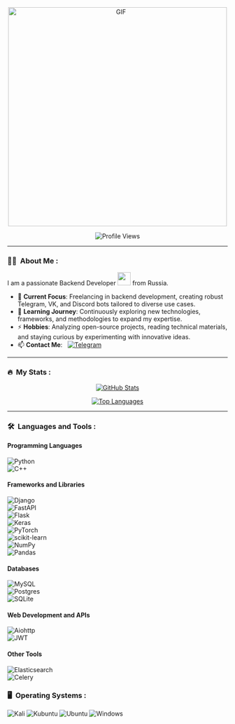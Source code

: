 <div align="center">
  <img src="https://media1.tenor.com/m/XQiSjsnR2g8AAAAd/rem-re-zero.gif" alt="GIF" width="500">
</div>

<p align="center">
  <img src="https://count.getloli.com/@an0nx?name=an0nx&theme=miku&padding=3&offset=0&align=top&scale=1&pixelated=1&darkmode=1" alt="Profile Views">
</p>

---

### 👩‍💻 &nbsp;About Me :

I am a passionate Backend Developer <img src="https://media.giphy.com/media/WUlplcMpOCEmTGBtBW/giphy.gif" width="30"> from Russia.

- 🔭 **Current Focus**: Freelancing in backend development, creating robust Telegram, VK, and Discord bots tailored to diverse use cases.
- 🌱 **Learning Journey**: Continuously exploring new technologies, frameworks, and methodologies to expand my expertise.
- ⚡ **Hobbies**: Analyzing open-source projects, reading technical materials, and staying curious by experimenting with innovative ideas.
- 📫 **Contact Me**: &nbsp; [![Telegram](https://img.shields.io/badge/Telegram-0088cc?style=flat&logo=telegram&logoColor=white)](https://t.me/whynothacked)

---

### 🔥 &nbsp;My Stats :

<p align="center">
  <a href="https://github.com/anuraghazra/github-readme-stats">
    <img src="https://github-readme-stats.vercel.app/api?username=An0nX&show=reviews,discussions_started,discussions_answered,prs_merged,prs_merged_percentage&theme=dark&show_icons=true&cache_seconds=21600" alt="GitHub Stats">
  </a>
</p>

<p align="center">
  <a href="https://github.com/anuraghazra/github-readme-stats">
    <img src="https://github-readme-stats.vercel.app/api/top-langs/?username=An0nX&layout=compact&theme=vision-friendly-dark&cache_seconds=21600" alt="Top Languages">
  </a>
</p>

---

### 🛠 &nbsp;Languages and Tools :

#### **Programming Languages**  
![Python](https://img.shields.io/badge/python-3670A0?style=for-the-badge&logo=python&logoColor=ffdd54)  
![C++](https://img.shields.io/badge/c++-%2300599C.svg?style=for-the-badge&logo=c%2B%2B&logoColor=white)

#### **Frameworks and Libraries**  
![Django](https://img.shields.io/badge/django-%23092E20.svg?style=for-the-badge&logo=django&logoColor=white)  
![FastAPI](https://img.shields.io/badge/FastAPI-005571?style=for-the-badge&logo=fastapi)  
![Flask](https://img.shields.io/badge/flask-%23000.svg?style=for-the-badge&logo=flask&logoColor=white)  
![Keras](https://img.shields.io/badge/Keras-%23D00000.svg?style=for-the-badge&logo=Keras&logoColor=white)  
![PyTorch](https://img.shields.io/badge/PyTorch-%23EE4C2C.svg?style=for-the-badge&logo=PyTorch&logoColor=white)  
![scikit-learn](https://img.shields.io/badge/scikit--learn-%23F7931E.svg?style=for-the-badge&logo=scikit-learn&logoColor=white)  
![NumPy](https://img.shields.io/badge/numpy-%23013243.svg?style=for-the-badge&logo=numpy&logoColor=white)  
![Pandas](https://img.shields.io/badge/pandas-%23150458.svg?style=for-the-badge&logo=pandas&logoColor=white)

#### **Databases**  
![MySQL](https://img.shields.io/badge/mysql-4479A1.svg?style=for-the-badge&logo=mysql&logoColor=white)  
![Postgres](https://img.shields.io/badge/postgres-%23316192.svg?style=for-the-badge&logo=postgresql&logoColor=white)  
![SQLite](https://img.shields.io/badge/sqlite-%2307405e.svg?style=for-the-badge&logo=sqlite&logoColor=white)  

#### **Web Development and APIs**  
![Aiohttp](https://img.shields.io/badge/aiohttp-%232C5bb4.svg?style=for-the-badge&logo=aiohttp&logoColor=white)  
![JWT](https://img.shields.io/badge/JWT-black?style=for-the-badge&logo=JSON%20web%20tokens)  

#### **Other Tools**  
![Elasticsearch](https://img.shields.io/badge/elasticsearch-%230377CC.svg?style=for-the-badge&logo=elasticsearch&logoColor=white)  
![Celery](https://img.shields.io/badge/celery-%23a9cc54.svg?style=for-the-badge&logo=celery&logoColor=ddf4a4)

### 🖥️ &nbsp;Operating Systems :

![Kali](https://img.shields.io/badge/Kali-268BEE?style=for-the-badge&logo=kalilinux&logoColor=white)
![Kubuntu](https://img.shields.io/badge/-KUbuntu-%230079C1?style=for-the-badge&logo=kubuntu&logoColor=white)
![Ubuntu](https://img.shields.io/badge/Ubuntu-E95420?style=for-the-badge&logo=ubuntu&logoColor=white)
![Windows](https://img.shields.io/badge/Windows-0078D6?style=for-the-badge&logo=windows&logoColor=white)
